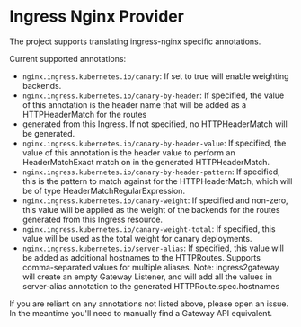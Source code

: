 # Ingress Nginx Provider

The project supports translating ingress-nginx specific annotations.

Current supported annotations:

- `nginx.ingress.kubernetes.io/canary`: If set to true will enable weighting backends.
- `nginx.ingress.kubernetes.io/canary-by-header`: If specified, the value of this annotation is the header name that will be added as a HTTPHeaderMatch for the routes
- generated from this Ingress. If not specified, no HTTPHeaderMatch will be generated.
- `nginx.ingress.kubernetes.io/canary-by-header-value`: If specified, the value of this annotation is the header value to perform an HeaderMatchExact match on in the generated HTTPHeaderMatch.
- `nginx.ingress.kubernetes.io/canary-by-header-pattern`: If specified, this is the pattern to match against for the HTTPHeaderMatch, which will be of type HeaderMatchRegularExpression.
- `nginx.ingress.kubernetes.io/canary-weight`: If specified and non-zero, this value will be applied as the weight of the backends for the routes generated from this Ingress resource.
- `nginx.ingress.kubernetes.io/canary-weight-total`: If specified, this value will be used as the total weight for canary deployments.
- `nginx.ingress.kubernetes.io/server-alias`: If specified, this value will be added as additional hostnames to the HTTPRoutes. Supports comma-separated values for multiple aliases. Note: ingress2gateway will create an empty Gateway Listener, and will add all the values in server-alias annotation to the generated HTTPRoute.spec.hostnames

If you are reliant on any annotations not listed above, please open an issue. In the meantime you'll need to manually find a Gateway API equivalent.
